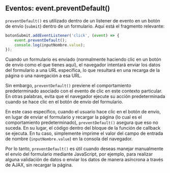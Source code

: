 ## Eventos: event.preventDefault()

<style>
    code {
        font-family: 'hack', monospace;
    }
</style>


`preventDefault()` es utilizado dentro de un listener de evento en un botón de envío (`submit`) dentro de un formulario. Aquí está el fragmento relevante:

```javascript
botonSubmit.addEventListener('click', (event) => {
    event.preventDefault();
    console.log(inputNombre.value);
});
```

Cuando un formulario es enviado (normalmente haciendo clic en un botón de envío como el que tienes aquí), el navegador intentará enviar los datos del formulario a una URL específica, lo que resultará en una recarga de la página o una navegación a esa URL.

Sin embargo, `preventDefault()` previene el comportamiento predeterminado asociado con el evento de clic en este contexto particular. En otras palabras, evita que el navegador ejecute su acción predeterminada cuando se hace clic en el botón de envío del formulario. 

En este caso específico, cuando el usuario hace clic en el botón de envío, en lugar de enviar el formulario y recargar la página (lo cual es el comportamiento predeterminado), `preventDefault()` asegura que eso no suceda. En su lugar, el código dentro del bloque de la función de callback se ejecuta. En tu caso, simplemente imprime el valor del campo de entrada de nombre (`inputNombre.value`) en la consola del navegador.

Por lo tanto, `preventDefault()` es útil cuando deseas manejar manualmente el envío del formulario mediante JavaScript, por ejemplo, para realizar alguna validación de datos o enviar los datos de manera asíncrona a través de AJAX, sin recargar la página.